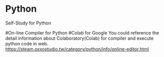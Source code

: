 # Python
Self-Study for Python

#On-line Compiler for Python
#Colab for Google
You could reference the detail information about Colaboratory(Colab) for compiler and execute python code in web.
https://steam.oxxostudio.tw/category/python/info/online-editor.html
